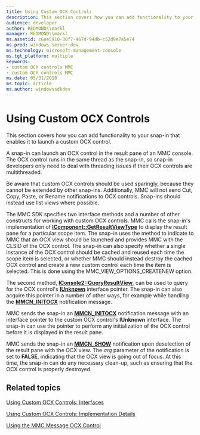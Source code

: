 ```yaml
---
title: Using Custom OCX Controls
description: This section covers how you can add functionality to your snap-in that enables it to launch a custom OCX control.
audience: developer
author: REDMOND\\markl
manager: REDMOND\\markl
ms.assetid: c6ae5910-30f7-467d-94db-c52d9e7a5e74
ms.prod: windows-server-dev
ms.technology: microsoft-management-console
ms.tgt_platform: multiple
keywords:
- custom OCX controls MMC
- custom OCX controls MMC
ms.date: 05/31/2018
ms.topic: article
ms.author: windowssdkdev
---
```


# Using Custom OCX Controls

This section covers how you can add functionality to your snap-in that enables it to launch a custom OCX control.

A snap-in can launch an OCX control in the result pane of an MMC console. The OCX control runs in the same thread as the snap-in, so snap-in developers only need to deal with threading issues if their OCX controls are multithreaded.

Be aware that custom OCX controls should be used sparingly, because they cannot be extended by other snap-ins. Additionally, MMC will not send Cut, Copy, Paste, or Rename notifications to OCX controls. Snap-ins should instead use list views where possible.

The MMC SDK specifies two interface methods and a number of other constructs for working with custom OCX controls. MMC calls the snap-in's implementation of [**IComponent::GetResultViewType**](icomponent-getresultviewtype.md) to display the result pane for a particular scope item. The snap-in uses the method to indicate to MMC that an OCX view should be launched and provides MMC with the CLSID of the OCX control. The snap-in can also specify whether a single instance of the OCX control should be cached and reused each time the scope item is selected, or whether MMC should instead destroy the cached OCX control and create a new custom control each time the item is selected. This is done using the MMC\_VIEW\_OPTIONS\_CREATENEW option.

The second method, [**IConsole2::QueryResultView**](iconsole2-queryresultview.md), can be used to query for the OCX control's [**IUnknown**](_com_iunknown) interface pointer. The snap-in can also acquire this pointer in a number of other ways, for example while handling the [**MMCN\_INITOCX**](mmcn-initocx.md) notification message.

MMC sends the snap-in an [**MMCN\_INITOCX**](mmcn-initocx.md) notification message with an interface pointer to the custom OCX control's **IUnknown** interface. The snap-in can use the pointer to perform any initialization of the OCX control before it is displayed in the result pane.

MMC sends the snap-in an [**MMCN\_SHOW**](mmcn-show.md) notification upon deselection of the result pane with the OCX view. The *arg* parameter of the notification is set to **FALSE**, indicating that the OCX view is going out of focus. At this time, the snap-in can do any necessary clean-up, such as ensuring that the OCX control is properly destroyed.

## Related topics

<dl> <dt>

[Using Custom OCX Controls: Interfaces](using-custom-ocx-controls-interfaces.md)
</dt> <dt>

[Using Custom OCX Controls: Implementation Details](using-custom-ocx-controls-implementation-details.md)
</dt> <dt>

[Using the MMC Message OCX Control](using-the-mmc-message-ocx-control.md)
</dt> </dl>

 

 




